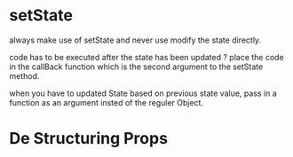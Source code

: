 
# setState

always make use of setState and never use modify the state directly.

code has to be executed after the state has been updated ? place the code in the callBack function which
is the second argument to the setState method.

when you have to updated State based on previous state value, pass in a function as an argument
insted of the reguler Object.

# De Structuring Props
